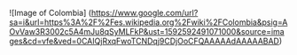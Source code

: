 ![Image of Colombia] (https://www.google.com/url?sa=i&url=https%3A%2F%2Fes.wikipedia.org%2Fwiki%2FColombia&psig=AOvVaw3R3002c5A4mJu8qSyMLFkP&ust=1592592491071000&source=images&cd=vfe&ved=0CAIQjRxqFwoTCNDqj9CDjOoCFQAAAAAdAAAAABAD)
